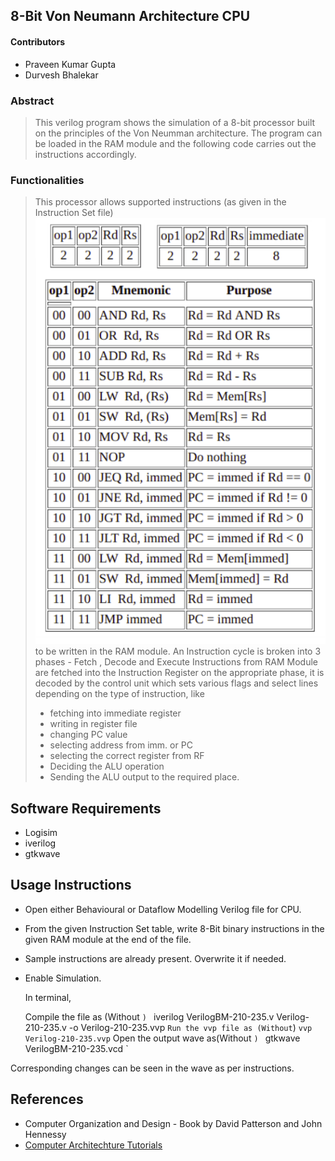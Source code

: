## 8-Bit Von Neumann Architecture CPU

#### Contributors 
- Praveen Kumar Gupta
- Durvesh Bhalekar

### Abstract
> This verilog program shows the simulation of a 8-bit processor built on the principles of the Von Neumman architecture.
> The program can be loaded in the RAM module and the following code carries out the instructions accordingly. 

### Functionalities   
> This processor allows supported instructions (as given in the Instruction Set file) ![Instruction Set](Instruc_Set.png) to be written in the RAM module.
> An Instruction cycle is broken into 3 phases - Fetch , Decode and Execute
> Instructions from RAM Module are fetched into the Instruction Register on the appropriate phase, it is decoded by the control unit which sets various flags and select lines depending on the type of instruction, like 
> * fetching into immediate register
> * writing in register file
> * changing PC value
> * selecting address from imm. or PC
> * selecting the correct register from RF
> * Deciding the ALU operation
> * Sending the ALU output to the required place.


## Software Requirements

- Logisim
- iverilog
- gtkwave

## Usage Instructions

* Open either Behavioural or Dataflow Modelling Verilog file for CPU.

* From the given Instruction Set table, write 8-Bit binary instructions
  in the given RAM module at the end of the file.
* Sample instructions are already present. Overwrite it if needed.

* Enable Simulation.
  
  In terminal,

  Compile the file as (Without `)
        ` iverilog VerilogBM-210-235.v Verilog-210-235.v -o Verilog-210-235.vvp `
  Run the vvp file as (Without `)
        ` vvp Verilog-210-235.vvp ` 
  Open the output wave as(Without `)
        ` gtkwave VerilogBM-210-235.vcd `

Corresponding changes can be seen in the wave as per instructions.

## References
- Computer Organization and Design - Book by David Patterson and John Hennessy
- [Computer Architechture Tutorials](http://minnie.tuhs.org/CompArch/Tutes/week03.html)

